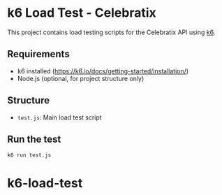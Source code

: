 # k6 Load Test - Celebratix

This project contains load testing scripts for the Celebratix API using [k6](https://k6.io/).

## Requirements

- k6 installed (https://k6.io/docs/getting-started/installation/)
- Node.js (optional, for project structure only)

## Structure

- `test.js`: Main load test script

## Run the test

```bash
k6 run test.js
```
# k6-load-test
